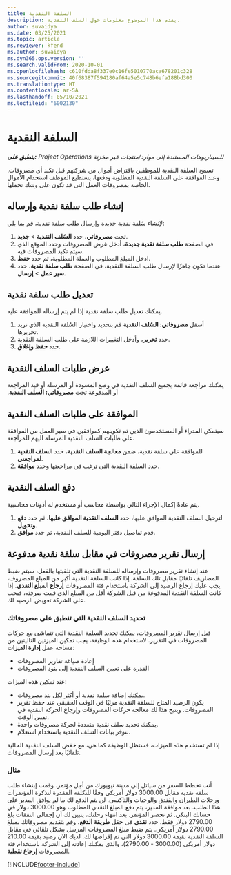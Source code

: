 ```yaml
---
title: السلفة النقدية
description: يقدم هذا الموضوع معلومات حول السلف النقدية.
author: suvaidya
ms.date: 03/25/2021
ms.topic: article
ms.reviewer: kfend
ms.author: suvaidya
ms.dyn365.ops.version: ''
ms.search.validFrom: 2020-10-01
ms.openlocfilehash: c610fdda8f337e0c16fe5010770aca678201c328
ms.sourcegitcommit: 40f68387f594180af64a5e5c748b6efa188bd300
ms.translationtype: HT
ms.contentlocale: ar-SA
ms.lasthandoff: 05/10/2021
ms.locfileid: "6002130"
---
```

# <a name="cash-advance"></a>السلفة النقدية

_**ينطبق على:** Project Operations للسيناريوهات المستندة إلى موارد/منتجات غير مخزنة‬_

تسمح السلفة النقدية للموظفين باقتراض أموال من شركتهم قبل تكبد أي مصروفات. وعند الموافقة على السلفة النقدية المطلوبة ودفعها، يستطيع الموظف استخدام الأموال الخاصة بمصروفات العمل التي قد تكون على وشك تحملها. 

## <a name="create-and-submit-a-cash-advance-request"></a>إنشاء طلب سلفة نقدية وإرساله
لإنشاء سُلفة نقدية جديدة وإرسال طلب سلفة نقدية، قم بما يلي: 

1. تحت **مصروفاتي**، حدد **السُلف النقدية** > **جديد**. 
2. في الصفحة **طلب سلفة نقدية جديدة**، أدخل غرض المصروفات وحدد الموقع الذي سيتم تكبد المصروفات فيه.
3. ادخل المبلغ المطلوب والعملة المطلوبة، ثم حدد **حفظ**. 
4. عندما تكون جاهزًا لإرسال طلب السلفة النقدية، في الصفحة **طلب سلفة نقدية**، حدد **سير عمل** > **إرسال**.

## <a name="modify-a-cash-advance-request"></a>تعديل طلب سلفة نقدية

يمكنك تعديل طلب سلفة نقدية إذا لم يتم إرساله للموافقة عليه.

1. أسفل **مصروفاتي: السُلف النقدية** قم بتحديد واختيار السُلفة النقدية الذي تريد تحريرها.
2. حدد **تحرير**، وأدخل التغييرات اللازمة على طلب السلفة النقدية. 
3. حدد **حفظ وإغلاق**.


## <a name="view-cash-advance-requests"></a>عرض طلبات السلف النقدية
يمكنك مراجعة قائمة بجميع السلف النقدية في وضع المسودة أو المرسلة أو قيد المراجعة أو المدفوعة تحت **مصروفاتي: السلف النقدية‬‏‫**. 

## <a name="approve-cash-advance-requests"></a>الموافقة على طلبات السلف النقدية

سيتمكن المدراء أو المستخدمون الذين تم تكوينهم كموافقين في سير العمل من الموافقة على طلبات السلف النقدية المرسلة اليهم للمراجعة. 

1. للموافقة على سلفة نقدية، ضمن **معالجة السلف النقدية**، حدد **السلف النقدية لمراجعتي**.
2. حدد السلفة النقدية التي ترغب في مراجعتها وحدد **موافقة**.  

## <a name="pay-cash-advances"></a>دفع السلف النقدية 
يتم عادةً إكمال الإجراء التالي بواسطة محاسب أو مستخدم له أذونات محاسبية.

1. لترحيل السلف النقدية الموافق عليها، حدد **السلف النقدية الموافق عليها**، ثم حدد **دفع وتحويل**.  
2. قدم تفاصيل دفتر اليومية للسلف النقدية، ثم حدد **موافق**. 

## <a name="submit-an-expense-report-against-a-paid-cash-advance"></a>إرسال تقرير مصروفات في مقابل سلفة نقدية مدفوعة 

عند إنشاء تقرير مصروفات وإرساله للسلفة النقدية التي تلقيتها بالفعل، سيتم ضبط المصاريف تلقائيًا مقابل تلك السلفة. إذا كانت السلفة النقدية أكبر من المبلغ المصروف، يجب عليك إرجاع الرصيد إلى الشركة باستخدام فئة المصروفات **إرجاع المبلغ النقدي**. إذا كانت السلفة النقدية المدفوعة من قبل الشركة أقل من المبلغ الذي قمت صرفته، فيجب على الشركة تعويض الرصيد لك. 

### <a name="select-cash-advances-that-apply-to-your-expenses"></a>تحديد السلف النقدية التي تنطبق على مصروفاتك
قبل إرسال تقرير المصروفات، يمكنك تحديد السلفة النقدية التي تتماشى مع حركات المصروفات في التقرير. لاستخدام هذه الوظيفة، يجب تمكين الميزتين التاليتين من مساحة عمل **إدارة الميزات**:

  - إعادة صياغة تقارير المصروفات
  - القدرة على تعيين السلف النقدية إلى بنود المصروفات
 
 عند تمكين هذه الميزات:
 
  - يمكنك إضافة سلفة نقدية أو أكثر لكل بند مصروفات.
  - يكون الرصيد المتاح للسلفة النقدية مرئيًا في الوقت الحقيقي عند حفظ تقرير المصروفات. ويتيح هذا لك معالجة حركات المصروفات وإرجاع الحركة النقدية في نفس الوقت.
  - يمكنك تحديد سلف نقدية متعددة لحركة مصروفات واحدة.
  - تتوفر بيانات السلف النقدية باستخدام استعلام. 
 
إذا لم تستخدم هذه الميزات، فستظل الوظيفة كما هي، مع خفض السلف النقدية الحالية تلقائيًا بعد إرسال المصروفات.

### <a name="example"></a>مثال 
أنت تخطط للسفر من سياتل إلى مدينة نيويورك من أجل مؤتمر. وقمت إبنشاء طلب سلفة نقدية مقابل 3000.00 دولار أمريكي وفقًا للتكلفة المقدرة لتذكرة المؤتمرات ورحلات الطيران والفندق والوجبات والتاكسي. لن يتم الدفع لك ما لم يوافق المدير على هذا الطلب. بعد موافقة المدير، يتم دفع المبلغ النقدي المطلوب وهو 3000.00 دولار في حسابك البنكي. ثم تحضر المؤتمر. بعد انتهاء رحلتك، يتبين لك أن إجمالي النفقات بلغ 2790.00 دولار فقط. حدد **نقدي** في حقل **طريقة الدفع**، وقم بتقديم مصروفاتك بمبلغ 2790.00 دولار أمريكي. يتم ضبط مبلغ المصروفات المرسل بشكل تلقائي في مقابل السلفة النقدية بقيمة 3000.00 دولار التي تم إقراضها لك. لديك الآن رصيد بقيمة 210.00 دولار أمريكي (3000.00 - 2790.00)، والذي يمكنك إعادته إلى الشركة باستخدام فئة المصروفات **إرجاع نقطية**.



[!INCLUDE[footer-include](../includes/footer-banner.md)]
